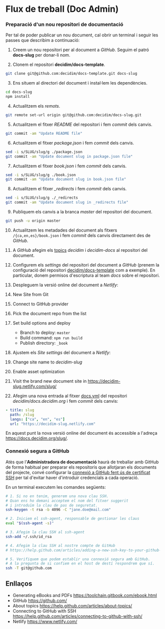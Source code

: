 # Flux de treball (Doc Admin)

### Preparació d'un nou repositori de documentació

Per tal de poder publicar un nou document, cal obrir un terminal i seguir les passes que describim a continuació:

1. Creem un nou repositori per al document a *GitHub*. Seguim el patró **docs-slug** per donar-li nom.

2. Clonem el repositori **decidim/docs-template**.
```bash
git clone git@github.com:decidim/docs-template.git docs-slug
```

3. Ens situem al directori del document i instal·lem les dependències.
```bash
cd docs-slug
npm install
```

4. Actualitzem els *remots*.
```bash
git remote set-url origin git@github.com:decidim/docs-slug.git
```

5. Actualitzem el fitxer *README* del repositori i fem *commit* dels canvis.
```bash
git commit -am "Update README file"
```

6. Actualitzem el fitxer *package.json* i fem *commit* dels canvis.
```bash
sed -i s/SLUG/slug/g ./package.json
git commit -am "Update document slug in package.json file"
```

7. Actualitzem el fitxer *book.json* i fem *commit* dels canvis.
```bash
sed -i s/SLUG/slug/g ./book.json
git commit -am "Update document slug in book.json file"
```

8. Actualitzem el fitxer *_redirects* i fem *commit* dels canvis.
```bash
sed -i s/SLUG/slug/g ./_redirects
git commit -am "Update document slug in _redirects file"
```

9. Publiquem els canvis a la branca *master* del repositori del document.
```bash
git push -u origin master
```

10. Actualitzem les metadades del document als fitxers `/{ca,en,es}/book.json` i fem *commit* dels canvis directament des de *GitHub*.

11. A *GitHub* afegim els [topics](https://help.github.com/articles/about-topics/) *decidim* i *decidim-docs* al repositori del document.

12. Configurem els *settings* del repositori del document a *GitHub* (prenem la configuració del repositori [decidim/docs-template](https://github.com/decidim/docs-template) com a exemple). En particular, donem permisos d'escriptura al team *docs* sobre el repositori.

13. Despleguem la versió online del document a *Netlify*:

  1. New Site from Git
  2. Connect to GitHub provider
  3. Pick the document repo from the list
  4. Set build options and deploy
      * Branch to deploy: `master`
      * Build command: `npm run build`
      * Publish directory: `_book`

14. Ajustem els *Site settings* del document a *Netlify*:

  1. Change site name to *decidim-slug*
  2. Enable asset optimization
  3. Visit the brand new document site in https://decidim-slug.netlify.com/slug/

15. Afegim una nova entrada al fitxer [docs.yml](https://github.com/decidim/docs.decidim.org/blob/master/_data/docs.yml) del repositori *decidim/docs.decidim.org* i fem *commit* dels canvis:

```yaml
- title: slug
  path: /slug
  langs: ["ca", "en", "es"]
  url: "https://decidim-slug.netlify.com"
```

En aquest punt la nova versió online del document és accessible a l'adreça https://docs.decidim.org/slug/.


### Connexió segura a GitHub

Atès que l'**Administradora de documentació** haurà de treballar amb GitHub de forma habitual
per preparar els repositoris que allotjaran els documents del projecte, convé configurar
la [connexió a GitHub fent ús de certificat SSH](https://help.github.com/articles/connecting-to-github-with-ssh/)
per tal d'evitar haver d'introduir credencials a cada operació.

En un terminal executem les comandes següents:
```bash
# 1. Si no en tenim, generem una nova clau SSH.
# Quan ens ho demani acceptem el nom del fitxer suggerit
# i introduïm la clau de pas de seguretat.
ssh-keygen -t rsa -b 4096 -C "jane.doe@mail.com"

# 2. Iniciem el ssh-agent, responsable de gestionar les claus
eval "$(ssh-agent -s)"

# 3. Afegim la clau SSH al ssh-agent
ssh-add ~/.ssh/id_rsa

# 4. Afegim la clau SSH al nostre compte de GitHub
# https://help.github.com/articles/adding-a-new-ssh-key-to-your-github-account/

# 5. Verifiquem que podem establir una connexió segura amb GitHub.
# A la pregunta de si confiem en el host de destí respondrem que sí.
ssh -T git@github.com
```


## Enllaços

- Generating eBooks and PDFs https://toolchain.gitbook.com/ebook.html
- GitHub https://github.com/
- About topics https://help.github.com/articles/about-topics/
- Connecting to GitHub with SSH https://help.github.com/articles/connecting-to-github-with-ssh/
- Netlify https://www.netlify.com/
